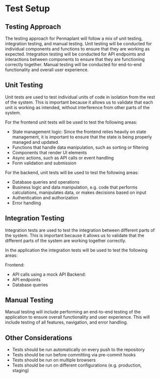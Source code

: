 # Test Setup

## Testing Approach
The testing approach for Permaplant will follow a mix of unit testing, integration testing, and manual testing.
Unit testing will be conducted for individual components and functions to ensure that they are working as expected.
Integration testing will be conducted for API endpoints and interactions between components to ensure that they are functioning correctly together.
Manual testing will be conducted for end-to-end functionality and overall user experience.

## Unit Testing
Unit tests are used to test individual units of code in isolation from the rest of the system. This is important because it allows us to validate that each unit is working as intended, without interference from other parts of the system.

For the frontend unit tests will be used to test the following areas:

 - State management logic: Since the frontend relies heavily on state management, it is important to ensure that the state is being properly managed and updated.
 - Functions that handle data manipulation, such as sorting or filtering
 - Components that render UI elements
 - Async actions, such as API calls or event handling
 - Form validation and submission

For the backend, unit tests will be used to test the following areas:
 - Database queries and operations
 - Business logic and data manipulation, e.g. code that performs calculations, manipulates data, or makes decisions based on input
 - Authentication and authorization
 - Error handling

## Integration Testing
Integration tests are used to test the integration between different parts of the system. This is important because it allows us to validate that the different parts of the system are working together correctly.

In the application the integration tests will be used to test the following areas:

Frontend:
 - API calls using a mock API
Backend:
 - API endpoints
 - Database queries

## Manual Testing
Manual testing will include performing an end-to-end testing of the application to ensure overall functionality and user experience.
This will include testing of all features, navigation, and error handling.

## Other Considerations
 - Tests should be run automatically on every push to the repository
 - Tests should be run before committing via pre-commit hooks
 - Tests should be run on multiple browsers
 - Tests should be run on different configurations (e.g. production, staging)
